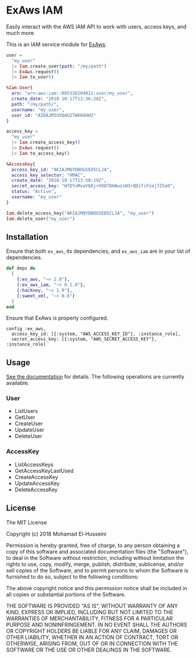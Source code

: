# ExAws IAM

Easily interact with the AWS IAM API to work with users, access keys, and much more.

This is an IAM service module for [ExAws](https://github.com/ex-aws/ex_aws).

```elixir
user =
  "my_user"
  |> Iam.create_user(path: "/my/path")
  |> ExAws.request()
  |> Iam.to_user()

%Iam.User{
  arn: "arn:aws:iam::085326204011:user/my_user",
  create_date: "2018-10-17T13:36:28Z",
  path: "/my/path/",
  username: "my_user",
  user_id: "AIDAJMIUVQAU2TW666HH2"
}

access_key =
  "my_user"
  |> Iam.create_access_key()
  |> ExAws.request()
  |> Iam.to_access_key()

%AccessKey{
  access_key_id: "AKIAJMQYDBOGSEDSCLJA",
  access_key_selector: "HMAC",
  create_date: "2018-10-17T13:50:19Z",
  secret_access_key: "WfDYxMvaYbDj+VO87DHAwzzW3rQDifiFzej7Z5a0",
  status: "Active",
  username: "my_user"
}

Iam.delete_access_key("AKIAJMQYDBOGSEDSCLJA", "my_user")
Iam.delete_user("my_user")
```

## Installation

Ensure that both `ex_aws`, its dependencies, and `ex_aws_iam` are in your list of dependencies.

```elixir
def deps do
  [
    {:ex_aws, "~> 2.0"},
    {:ex_aws_iam, "~> 0.1.0"},
    {:hackney, "~> 1.9"},
    {:sweet_xml, "~> 0.6"}
  ]
end
```

Ensure that ExAws is properly configured.

```
config :ex_aws,
  access_key_id: [{:system, "AWS_ACCESS_KEY_ID"}, :instance_role],
  secret_access_key: [{:system, "AWS_SECRET_ACCESS_KEY"}, :instance_role]
```

## Usage

[See the documentation](https://hexdocs.pm/ex_aws_iam) for details. The following operations are currently available.

### User

  * ListUsers
  * GetUser
  * CreateUser
  * UpdateUser
  * DeleteUser

### AccessKey

  * ListAccessKeys
  * GetAccessKeyLastUsed
  * CreateAccessKey
  * UpdateAccessKey
  * DeleteAccessKey

## License

The MIT License

Copyright (c) 2018 Mohamad El-Husseini

Permission is hereby granted, free of charge, 
to any person obtaining a copy of this software and 
associated documentation files (the "Software"), to 
deal in the Software without restriction, including 
without limitation the rights to use, copy, modify, 
merge, publish, distribute, sublicense, and/or sell 
copies of the Software, and to permit persons to whom 
the Software is furnished to do so, 
subject to the following conditions:

The above copyright notice and this permission notice 
shall be included in all copies or substantial portions of the Software.

THE SOFTWARE IS PROVIDED "AS IS", WITHOUT WARRANTY OF ANY KIND, 
EXPRESS OR IMPLIED, INCLUDING BUT NOT LIMITED TO THE WARRANTIES 
OF MERCHANTABILITY, FITNESS FOR A PARTICULAR PURPOSE AND NONINFRINGEMENT. 
IN NO EVENT SHALL THE AUTHORS OR COPYRIGHT HOLDERS BE LIABLE FOR 
ANY CLAIM, DAMAGES OR OTHER LIABILITY, WHETHER IN AN ACTION OF CONTRACT, 
TORT OR OTHERWISE, ARISING FROM, OUT OF OR IN CONNECTION WITH THE 
SOFTWARE OR THE USE OR OTHER DEALINGS IN THE SOFTWARE.
